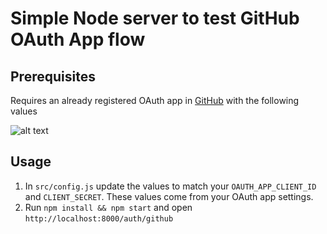 # Simple Node server to test GitHub OAuth App flow

## Prerequisites

Requires an already registered OAuth app in [GitHub](https://github.com/settings/applications/new) with the following values

![alt text](https://user-images.githubusercontent.com/34455928/103910586-ff35c400-50d2-11eb-871e-d5c92b9e14e3.png "Registering GitHub Oauth app")

## Usage

1. In `src/config.js` update the values to match your `OAUTH_APP_CLIENT_ID` and `CLIENT_SECRET`. These values come from your OAuth app settings.
2. Run `npm install && npm start` and open `http://localhost:8000/auth/github`
